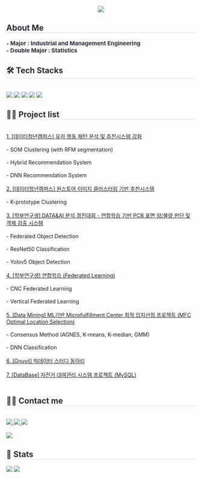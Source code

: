 <div align= "center">
    <img src="https://capsule-render.vercel.app/api?type=waving&color=auto&height=180&text=My%20Github%20Page&animation=fadeIn&fontColor=000000&fontSize=50" />
    </div>
    <div style="text-align: left;"> 
    <h2 style="border-bottom: 1px solid #d8dee4; color: #282d33;"> About Me </h2>  
<!--     <div style="font-weight: 700; font-size: 15px; text-align: left; color: #282d33;"> - Name : Shin Yong </div> 
        <div style="font-weight: 700; font-size: 15px; text-align: left; color: #282d33;"> </li> </div> 
    <div style="font-weight: 700; font-size: 15px; text-align: left; color: #282d33;"> - University : HUFS </div>  
        <div style="font-weight: 700; font-size: 15px; text-align: left; color: #282d33;"> </li> </div>  -->
    <div style="font-weight: 700; font-size: 15px; text-align: left; color: #282d33;"> - Major : Industrial and Management Engineering </div> 
        <div style="font-weight: 700; font-size: 15px; text-align: left; color: #282d33;"> </li> </div> 
    <div style="font-weight: 700; font-size: 15px; text-align: left; color: #282d33;"> - Double Major : Statistics </div> 
    <div style="font-weight: 700; font-size: 15px; text-align: left; color: #282d33;"> </li> </div> 
    </div>
    <div style="text-align: left;">
    <h2 style="border-bottom: 1px solid #d8dee4; color: #282d33;"> 🛠️ Tech Stacks </h2> <br> 
    <div style="margin: ; text-align: left;" "text-align: left;"> <img src="https://img.shields.io/badge/Python-3776AB?style=plastic&logo=Python&logoColor=white">
          <img src="https://img.shields.io/badge/Tensorflow-FF6F00?style=plastic&logo=Tensorflow&logoColor=white">
          <img src="https://img.shields.io/badge/Keras-D00000?style=plastic&logo=Keras&logoColor=white">
          <img src="https://img.shields.io/badge/PyTorch-EE4C2C?style=plastic&logo=PyTorch&logoColor=white">
          <img src="https://img.shields.io/badge/MySQL-4479A1?style=plastic&logo=MySQL&logoColor=white">
          <br/></div>
    </div>
    <div style="text-align: left;">
    <h2 style="border-bottom: 1px solid #d8dee4; color: #282d33;"> 🧑‍💻 Project list </h2> <br> 
    <div style="text-align: left;"> <a href=https://github.com/SS-yong/-Data-Youth-Campus---Onestore_project> 1. [데이터청년캠퍼스] 유저 행동 패턴 분석 및 추천시스템 강화  </a> <br></br>
        - SOM Clustering (with RFM segmentation) <br></br>
        - Hybrid Recommendation System <br></br>
        - DNN Recommendation System <br></br>
        <a href=https://github.com/SS-yong/OneStore_webtoon_img_cluster> 2. [데이터청년캠퍼스] 원스토어 이미지 클러스터링 기반 추천시스템 </a> <br></br>
        - K-prototype Clustering <br></br>
        <a href=https://github.com/SS-yong/FL_PCB_Defect_Detection_AI_Model> 3. [학부연구생] DATA&AI 분석 경진대회 - 연합학습 기반 PCB 표면 양/불량 판단 및 객체 검출 시스템  </a> <br></br> 
        - Federated Object Detection  <br></br>
        - ResNet50 Classification <br></br>
        - Yolov5 Object Detection <br></br>
        <a href=https://github.com/SS-yong/Federated-Learning> 4. [학부연구생] 연합학습 (Federated Learning) </a> <br></br>
        - CNC Federated Learning <br></br>        
        - Vertical Federated Learning <br></br>
        <a href=https://github.com/SS-yong/MFC_Optimal_Location_Selection_for_Logistics_Centers> 5. [Data Mining] ML기반 Microfulfillment Center 최적 입지선정 프로젝트 (MFC Optimal Location Selection) </a> <br></br>
        - Consensus Method (AGNES, K-means, K-median, GMM) <br></br>
        - DNN Classification <br></br>
        <a href=https://github.com/SS-yong/Gnuvil_BigData> 6. [Gnuvil] 빅데이터 스터디 동아리 </a> <br></br>
        <a href=https://github.com/SS-yong/Vehicle_Service_Proejct> 7. [DataBase] 자전거 대여관리 시스템 프로젝트 (MySQL) </a> <br></br>
       </div> 
    </div>
    <div style="text-align: left;"> 
    <h2 style="border-bottom: 1px solid #d8dee4; color: #282d33;"> 🧑‍💻 Contact me </h2> <br> 
    <div style="text-align: left;"> <a href=https://blog.naver.com/gongboo_ppang> <img src="https://img.shields.io/badge/Naver-03C75A?style=plastic&logo=Naver&logoColor=white&link=https://blog.naver.com/gongboo_ppang"> </a>
         <a href=> <img src="https://img.shields.io/badge/Notion-000000?style=plastic&logo=Notion&logoColor=white&link="> </a>
         <a href=mailto:sy5837@hufs.ac.kr> <img src="https://img.shields.io/badge/Gmail-EA4335?style=plastic&logo=Gmail&logoColor=white&link=mailto:sy5837@hufs.ac.kr"> </a>
          </div>  <br> 
    <div style="text-align: left;"> <a href="https://hits.seeyoufarm.com"> <img src="https://hits.seeyoufarm.com/api/count/incr/badge.svg?url=https%3A%2F%2Fgithub.com%2Fㅡㅡ%2F&count_bg=%23000000&title_bg=%23000000&icon=github.svg&icon_color=%23FFFFFF&title=GitHub&edge_flat=false"/></a>
       </div> 
    </div>
    <div style="text-align: left;"> 
    <h2 style="border-bottom: 1px solid #d8dee4; color: #282d33;"> 🏅 Stats </h2> <div style="text-align: left;"> <img src="https://github-readme-stats.vercel.app/api?username=SS-yong&show_icons=true"
         /> <img src="https://github-readme-stats.vercel.app/api/top-langs/?username=SS-yong&layout=compact"
           /> </div> 
    </div>
